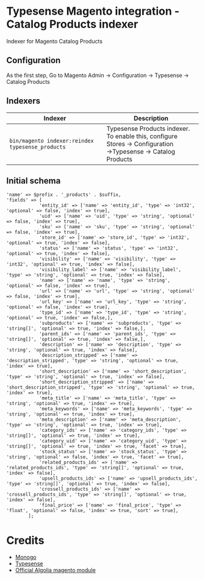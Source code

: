 # Typesense Magento integration - Catalog Products indexer

Indexer for Magento Catalog Products

## Configuration
As the first step, Go to Magento Admin &rarr; Configuration &rarr; Typesense &rarr; Catalog Products


## Indexers

| Indexer                                                | Description                                                                                                                      |
|--------------------------------------------------------|----------------------------------------------------------------------------------------------------------------------------------|
| ```bin/magento indexer:reindex typesense_products```   | Typesense Products indexer. To enable this, configure <br/>Stores &rarr; Configuration &rarr;Typesense &rarr; Catalog Products   |


## Initial schema
```
'name' => $prefix . '_products' . $suffix,
'fields' => [
            'entity_id' => ['name' => 'entity_id', 'type' => 'int32', 'optional' => false, 'index' => true],
            'uid' => ['name' => 'uid', 'type' => 'string', 'optional' => false, 'index' => true],
            'sku' => ['name' => 'sku', 'type' => 'string', 'optional' => false, 'index' => true],
            'store_id' => ['name' => 'store_id', 'type' => 'int32', 'optional' => true, 'index' => false],
            'status' => ['name' => 'status', 'type' => 'int32', 'optional' => true, 'index' => false],
            'visibility' => ['name' => 'visibility', 'type' => 'int32', 'optional' => true, 'index' => false],
            'visibility_label' => ['name' => 'visibility_label', 'type' => 'string', 'optional' => true, 'index' => false],
            'name' => ['name' => 'name', 'type' => 'string', 'optional' => false, 'index' => true],
            'url' => ['name' => 'url', 'type' => 'string', 'optional' => false, 'index' => true],
            'url_key' => ['name' => 'url_key', 'type' => 'string', 'optional' => false, 'index' => true],
            'type_id' => ['name' => 'type_id', 'type' => 'string', 'optional' => true, 'index' => false,],
            'subproducts' => ['name' => 'subproducts', 'type' => 'string[]', 'optional' => true, 'index' => false,],
            'parent_ids' => ['name' => 'parent_ids', 'type' => 'string[]', 'optional' => true, 'index' => false,],
            'description' => ['name' => 'description', 'type' => 'string', 'optional' => true, 'index' => false],
            'description_stripped' => ['name' => 'description_stripped', 'type' => 'string', 'optional' => true, 'index' => true],
            'short_description' => ['name' => 'short_description', 'type' => 'string', 'optional' => true, 'index' => false],
            'short_description_stripped' => ['name' => 'short_description_stripped', 'type' => 'string', 'optional' => true, 'index' => true],
            'meta_title' => ['name' => 'meta_title', 'type' => 'string', 'optional' => true, 'index' => true],
            'meta_keywords' => ['name' => 'meta_keywords', 'type' => 'string', 'optional' => true, 'index' => true],
            'meta_description' => ['name' => 'meta_description', 'type' => 'string', 'optional' => true, 'index' => true],
            'category_ids' => ['name' => 'category_ids', 'type' => 'string[]', 'optional' => true, 'index' => true],
            'category_uid' => ['name' => 'category_uid', 'type' => 'string[]', 'optional' => true, 'index' => true, 'facet' => true],
            'stock_status' => ['name' => 'stock_status', 'type' => 'string', 'optional' => false, 'index' => true, 'facet' => true],
            'related_products_ids' => ['name' => 'related_products_ids', 'type' => 'string[]', 'optional' => true, 'index' => false],
            'upsell_products_ids' => ['name' => 'upsell_products_ids', 'type' => 'string[]', 'optional' => true, 'index' => false],
            'crossell_products_ids' => ['name' => 'crossell_products_ids', 'type' => 'string[]', 'optional' => true, 'index' => false],
            'final_price' => ['name' => 'final_price', 'type' => 'float', 'optional' => false, 'index' => true, 'sort' => true],
        ];
```

# Credits
- [Monogo](https://monogo.pl/en)
- [Typesense](https://typesense.org)
- [Official Algolia magento module](https://github.com/algolia/algoliasearch-magento-2)

